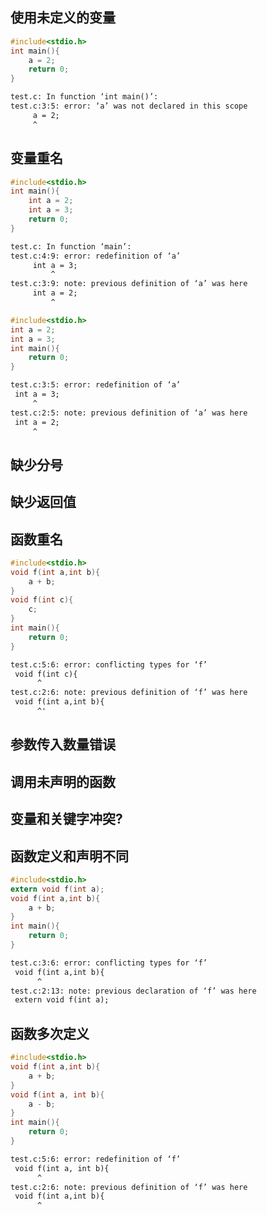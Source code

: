 ## 使用未定义的变量

```c
#include<stdio.h>
int main(){
    a = 2;
    return 0;
}
```

```txt
test.c: In function ‘int main()’:
test.c:3:5: error: ‘a’ was not declared in this scope
     a = 2;
     ^
```

## 变量重名

```c
#include<stdio.h>
int main(){
    int a = 2;
    int a = 3;
    return 0;
}
```

```txt
test.c: In function ‘main’:
test.c:4:9: error: redefinition of ‘a’
     int a = 3;
         ^
test.c:3:9: note: previous definition of ‘a’ was here
     int a = 2;
         ^
```

```c
#include<stdio.h>
int a = 2;
int a = 3;
int main(){
    return 0;
}
```

```txt
test.c:3:5: error: redefinition of ‘a’
 int a = 3;
     ^
test.c:2:5: note: previous definition of ‘a’ was here
 int a = 2;
     ^
```

## 缺少分号

## 缺少返回值

## 函数重名

```c
#include<stdio.h>
void f(int a,int b){
    a + b;
}
void f(int c){
    c;
}
int main(){
    return 0;
}
```

```txt
test.c:5:6: error: conflicting types for ‘f’
 void f(int c){
      ^
test.c:2:6: note: previous definition of ‘f’ was here
 void f(int a,int b){
      ^'
```

## 参数传入数量错误

## 调用未声明的函数

## 变量和关键字冲突?

## 函数定义和声明不同

```c
#include<stdio.h>
extern void f(int a);
void f(int a,int b){
    a + b;
}
int main(){
    return 0;
}
```

```txt
test.c:3:6: error: conflicting types for ‘f’
 void f(int a,int b){
      ^
test.c:2:13: note: previous declaration of ‘f’ was here
 extern void f(int a);
```

## 函数多次定义

```c
#include<stdio.h>
void f(int a,int b){
    a + b;
}
void f(int a, int b){
    a - b;
}
int main(){
    return 0;
}
```

```txt
test.c:5:6: error: redefinition of ‘f’
 void f(int a, int b){
      ^
test.c:2:6: note: previous definition of ‘f’ was here
 void f(int a,int b){
      ^
```

